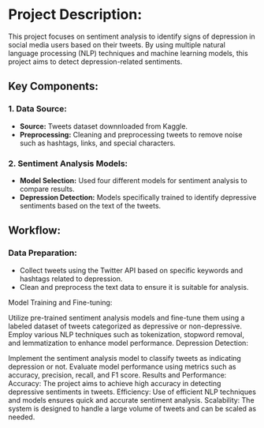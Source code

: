 # Project Description:
This project focuses on sentiment analysis to identify signs of depression in social media users based on their tweets. By using multiple natural language processing (NLP) techniques and machine learning models, this project aims to detect depression-related sentiments.

## Key Components:
### 1. Data Source:
  - **Source:** Tweets dataset downnloaded from Kaggle.
  - **Preprocessing:** Cleaning and preprocessing tweets to remove noise such as hashtags, links, and special characters.

### 2. Sentiment Analysis Models:

  - **Model Selection:** Used four different models for sentiment analysis to compare results.
  - **Depression Detection:** Models specifically trained to identify depressive sentiments based on the text of the tweets.

## Workflow:
### Data Preparation:
  - Collect tweets using the Twitter API based on specific keywords and hashtags related to depression.
  - Clean and preprocess the text data to ensure it is suitable for analysis.

Model Training and Fine-tuning:

Utilize pre-trained sentiment analysis models and fine-tune them using a labeled dataset of tweets categorized as depressive or non-depressive.
Employ various NLP techniques such as tokenization, stopword removal, and lemmatization to enhance model performance.
Depression Detection:

Implement the sentiment analysis model to classify tweets as indicating depression or not.
Evaluate model performance using metrics such as accuracy, precision, recall, and F1 score.
Results and Performance:
Accuracy: The project aims to achieve high accuracy in detecting depressive sentiments in tweets.
Efficiency: Use of efficient NLP techniques and models ensures quick and accurate sentiment analysis.
Scalability: The system is designed to handle a large volume of tweets and can be scaled as needed.
